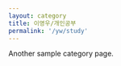 ```yaml
---
layout: category
title: 이영우/개인공부
permalink: '/yw/study'
---
```


Another sample category page.